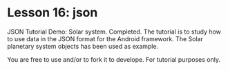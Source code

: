 # Lesson 16: json
JSON Tutorial Demo: Solar system. Completed.
The tutorial is to study how to use data in the JSON format for the Android framework. The Solar planetary system objects has been used as example.

You are free to use and/or to fork it to develope. For tutorial purposes only.
